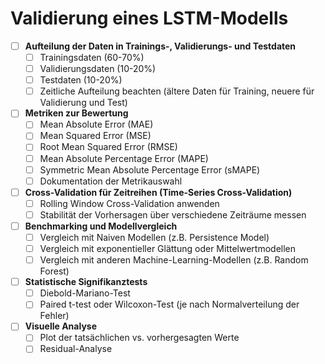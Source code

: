 
# Validierung eines LSTM-Modells

- [ ] **Aufteilung der Daten in Trainings-, Validierungs- und Testdaten**
  - [ ] Trainingsdaten (60-70%)
  - [ ] Validierungsdaten (10-20%)
  - [ ] Testdaten (10-20%)
  - [ ] Zeitliche Aufteilung beachten (ältere Daten für Training, neuere für Validierung und Test)

- [ ] **Metriken zur Bewertung**
  - [ ] Mean Absolute Error (MAE)
  - [ ] Mean Squared Error (MSE)
  - [ ] Root Mean Squared Error (RMSE)
  - [ ] Mean Absolute Percentage Error (MAPE)
  - [ ] Symmetric Mean Absolute Percentage Error (sMAPE)
  - [ ] Dokumentation der Metrikauswahl

- [ ] **Cross-Validation für Zeitreihen (Time-Series Cross-Validation)**
  - [ ] Rolling Window Cross-Validation anwenden
  - [ ] Stabilität der Vorhersagen über verschiedene Zeiträume messen

- [ ] **Benchmarking und Modellvergleich**
  - [ ] Vergleich mit Naiven Modellen (z.B. Persistence Model)
  - [ ] Vergleich mit exponentieller Glättung oder Mittelwertmodellen
  - [ ] Vergleich mit anderen Machine-Learning-Modellen (z.B. Random Forest)

- [ ] **Statistische Signifikanztests**
  - [ ] Diebold-Mariano-Test
  - [ ] Paired t-test oder Wilcoxon-Test (je nach Normalverteilung der Fehler)

- [ ] **Visuelle Analyse**
  - [ ] Plot der tatsächlichen vs. vorhergesagten Werte
  - [ ] Residual-Analyse
